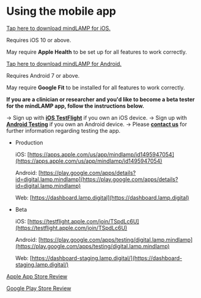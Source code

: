 # Using the mobile app

[Tap here to download mindLAMP for iOS.](https://itunes.apple.com/us/app/mind-lamp/id1322877070?mt=8)

Requires iOS 10 or above.

May require **Apple Health** to be set up for all features to work correctly.

[Tap here to download mindLAMP for Android.](https://play.google.com/store/apps/details?id=com.lp.lamp&hl=en_US)

Requires Android 7 or above. 

May require **Google Fit** to be installed for all features to work correctly.

**If you are a clinician or researcher and you'd like to become a beta tester for the mindLAMP app, follow the instructions below.**

→ Sign up with [**iOS TestFlight**](https://testflight.apple.com/join/dgWkmOzg) if you own an iOS device. 
→ Sign up with **[Android Testing](https://play.google.com/apps/testing/com.lp.lamp)** if you own an Android device.
→ Please **[contact us](mailto:avaidyam@bidmc.harvard.edu)** for further information regarding testing the app.

- Production

    iOS: [https://apps.apple.com/us/app/mindlamp/id1495947054](https://apps.apple.com/us/app/mindlamp/id1495947054)

    Android: [https://play.google.com/apps/details?id=digital.lamp.mindlamp](https://play.google.com/apps/details?id=digital.lamp.mindlamp)

    Web: [https://dashboard.lamp.digital](https://dashboard.lamp.digital)

- Beta

    iOS: [https://testflight.apple.com/join/TSpdLc6U](https://testflight.apple.com/join/TSpdLc6U)

    Android: [https://play.google.com/apps/testing/digital.lamp.mindlamp](https://play.google.com/apps/testing/digital.lamp.mindlamp)

    Web: [https://dashboard-staging.lamp.digital/](https://dashboard-staging.lamp.digital/) 

[Apple App Store Review](Using%20the%20mobile%20app/Apple%20App%20Store%20Review.md)

[Google Play Store Review](Using%20the%20mobile%20app/Google%20Play%20Store%20Review.md)